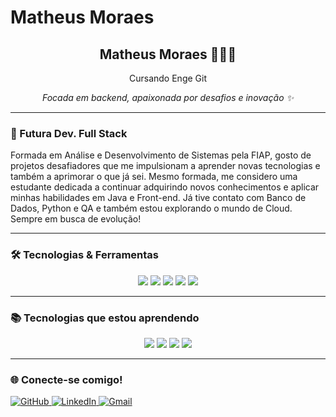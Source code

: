 # Matheus Moraes

<div align="center">
  <h2> Matheus Moraes 👩🏻‍💻</h2>
  <p>Cursando Enge Git</p>
  <p><i>Focada em backend, apaixonada por desafios e inovação ✨</i></p>
</div>

---

### 🚀 Futura Dev. Full Stack

Formada em Análise e Desenvolvimento de Sistemas pela FIAP, gosto de projetos desafiadores que me impulsionam a aprender novas tecnologias e também a aprimorar o que já sei. Mesmo formada, me considero uma estudante dedicada a continuar adquirindo novos conhecimentos e aplicar minhas habilidades em Java e Front-end. Já tive contato com Banco de Dados, Python e QA e também estou explorando o mundo de Cloud. Sempre em busca de evolução!

---

### 🛠️ Tecnologias & Ferramentas

<div align="center">
  <img src="https://img.shields.io/badge/Java-%23ED8B00.svg?style=for-the-badge&logo=java&logoColor=white"/>
  <img src="https://img.shields.io/badge/Postman-FF6C37?style=for-the-badge&logo=postman&logoColor=white"/>
  <img src="https://img.shields.io/badge/HTML5-%23E34F26.svg?style=for-the-badge&logo=html5&logoColor=white"/>
  <img src="https://img.shields.io/badge/CSS3-%231572B6.svg?style=for-the-badge&logo=css3&logoColor=white"/>
  <img src="https://img.shields.io/badge/Git-%23F05033.svg?style=for-the-badge&logo=git&logoColor=white"/>
</div>

---

### 📚 Tecnologias que estou aprendendo

<div align="center">
  <img src="https://img.shields.io/badge/Database-%2300758F.svg?style=for-the-badge&logo=mysql&logoColor=white"/>
  <img src="https://img.shields.io/badge/Python-%233776AB.svg?style=for-the-badge&logo=python&logoColor=white"/>
  <img src="https://img.shields.io/badge/QA%20%26%20Testes-%23FF6F61.svg?style=for-the-badge&logo=testing-library&logoColor=white"/>
  <img src="https://img.shields.io/badge/Cloud-%230072C6.svg?style=for-the-badge&logo=azure&logoColor=white"/>
</div>

---

### 🌐 Conecte-se comigo!

<div>
  <a href="https://github.com/mmooraes=" alvo="_em blank">
    <img src="https://img.shields.io/badge/GitHub-%2312100E.svg?style=for-the-badge&logo=github&logoColor=white" alt="GitHub"/>
  </a>
  <a href="https://www.linkedin.com/in/matheus-moraess/" target="_blank">
    <img src="https://img.shields.io/badge/LinkedIn-%230077B5.svg?style=for-the-badge&logo=linkedin&logoColor=white" alt="LinkedIn"/>
  </a>
  <a href="mmoraes.job@outlool.com">
    <img src="https://img.shields.io/badge/Gmail-D14836?style=for-the-badge&logo=gmail&logoColor=white" alt="Gmail"/>
  </a>
</div>
